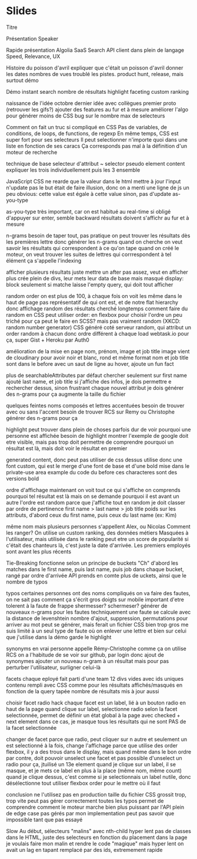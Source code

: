 # Slides

Titre

Présentation Speaker

Rapide présentation Algolia
SaaS Search
API client dans plein de langage
Speed, Relevance, UX

Histoire du poisson d'avril
expliquer que c'était un poisson d'avril
donner les dates
nombres de vues
troublé les pistes. product hunt, release, mais surtout démo

Démo
instant search
nombre de résultats
highlight
faceting
custom ranking

naissance de l'idée
octobre dernier
idée avec collègues
premier proto (retrouver les gifs?)
ajouter des features au fur et à mesure
améliorer l'algo pour générer moins de CSS
bug sur le nombre max de selecteurs

Comment on fait un truc si compliqué en CSS
Pas de variables, de conditions, de loops, de functions, de regexp
En même temps, CSS est super fort pour ses selecteurs
Il peut selectionner n'importe quoi dans une liste en fonction de ses caracs
Ça corresponds pas mal à la définition d'un moteur de recherche

technique de base
selecteur d'attribut
~ selector
pseudo element content
expliquer les trois individuellement
puis les 3 ensemble

JavaScript
CSS ne rearde que la valeur dans le html
mettre à jour l'input n'update pas
le but était de faire illusion, donc on a menti
une ligne de js
un peu obvious: cette value est égale à cette value
sinon, pas d'update as-you-type

as-you-type
très important, car on est habitué au real-time
si obligé d'appuyer sur enter, semble backward
résultats doivent s'affichr au fur et à mesure

n-grams
besoin de taper tout, pas pratique
on peut trouver les résultats dès les premières lettre
donc générer les n-grams
quand on cherche on veut savoir les résultats qui correspondent à ce qu'on tape
quand on créé le moteur, on veut trouver les suites de lettres qui
corrrespondent à tel élément
ça s'appelle l'indexing

afficher plusieurs résultats
juste mettre un after pas assez, veut en afficher plus
crée plein de divs, leur mets leur data de base mais masqué
display: block seulement si matche
laisse l'empty query, qui doit tout afficher

random order
on est plus de 100, à chaque fois on voit les même dans le haut de page
pas représentatif de qui ont est, et de notre flat hierarchy
donc affichage random des résultats
cherché longtemps comment faire du random en CSS
peut utiliser order: en flexbox pour choisir l'ordre
un peu triché pour ça
peut le faire en SCSS? mais pas vraiment random (XKCD: random number generator)
CSS généré coté serveur random, qui attribut un order random à chacun
donc ordre différent à chaque load
webtask.io pour ça, super Gist + Heroku par Auth0

amélioration de la mise en page
nom, prénom, image et job title
image vient de cloudinary pour avoir noir et blanc, rond et même format
nom et job title sont dans le before avec un saut de ligne
au hover, ajoute un fun fact

plus de searchableAttributes
par défaut chercher seulement sur first name
ajouté last name, et job title
si j'affiche des infos, je dois permettre e rechercher dessus, sinon frustrant
chaque nouvel attribut je dois générer des n-grams pour ça
augmente la taille du fichier

quelques feintes
noms composés et lettres accentuées
besoin de trouver avec ou sans l'accent
besoin de trouver RCS sur Remy ou Christophe
générer des n-grams pour ça

highlight
peut trouver dans plein de choses
parfois dur de voir pourquoi une personne est affichée
besoin de highlight
montrer l'exemple de google
doit etre visible, mais pas trop
doit permettre de comprendre pourquoi un résultat est là, mais doit voir le
résultat en premier

generated content, donc peut pas utiliser de css dessus
utilise donc une font custom, qui est le merge d'une font de base et d'une bold
mise dans le private-use area
example du code du before
ces characteres sont des versions bold

ordre d'affichage
maintenant on voit tout ce qui s'affiche
on comprends pourquoi tel résultat est là
mais on se demande pourquoi il est avant un autre
l'ordre est random parce que j'affiche tout en random
je doit classer par ordre de pertinence
first name > last name > job title
poids sur les attributs, d'abord ceux du first name, puis ceux du last name (ex:
Kim)

même nom
mais plusieurs personnes s'appellent Alex, ou Nicolas
Comment les ranger?
On utilise un custom ranking, des données métiers
Masquées à l'utilisateur, mais utilisée dans le ranking
peut etre un score de popularité si c'était des chanteurs
là, c'est juste la date d'arrivée. Les premiers employés sont avant les plus
récents

Tie-Breaking
fonctionne selon un principe de buckets
"Ch"
d'abord les matches dans le first name, puis last name, puis job
dans chaque bucket, rangé par ordre d'arrivée
API prends en comte plus de uckets, ainsi que le nombre de typos

typos
certaines personnes ont des noms compliqués
on va faire des fautes, on ne sait pas comment ça s'écrit
gros doigts sur mobile
important d'etre tolerent à la faute de frappe
shermesser? schermeser?
générer de nouveaux n-grams pour les fautes
techniquement une faute se calcule avec la distance de levenshtein
nombre d'ajout, suppression, permutations pour arriver au mot
peut se générer, mais ferait un fichier CSS bien trop gros
me suis limité à un seul type de faute
où on enlever une lettre
et bien sur celui que j'utilise dans la démo
garde le highlight

synonyms
en vrai personne appelle Rémy-Christophe comme ça
on utilise RCS
on a l'habitude de se voir sur github, par login
donc ajout de synonymes
ajouter un nouveau n-gram à un résultat
mais pour pas perturber l'utilisateur, surligner celui-là

facets
chaque eployé fait parti d'une team
12 divs vides avec ids uniques
contenu rempli avec CSS comme pour les résultats
affichés/masqués en fonction de la query tapée
nombre de résultats mis à jour aussi

choisir facet
radio hack
chaque facet est un label, lié à un bouton radio en haut de la page
quand clique sur label, selectionne radio
selon la facet selectionnée, permet de définir un état global à la page
avec checked + next element
dans ce cas, je masque tous les résultats qui ne sont PAS de la facet
selectionnée

changer de facet
parce que radio, peut cliquer sur n autre et seulement un est selectionné à la
fois, change l'affichage
parce que utilise des order flexbox, il y a des trous dans le display, mais
quand même dans le bon ordre
par contre, doit pouvoir unselect une facet et pas possible d'unselect un radio
pour ça, jtuilisé un 13e element
quand je clique sur un label, il se masque, et je mets ce label en plus à la
place (même nom, même count)
quand je clique dessus, c'est comme si je selectionnais un label nutile, donc
désélectionne tout
utiliser flexbox order pour le mettre où il faut


conclusion
ne l'utilisez pas en production
taille du fichier CSS grossit trop, trop vite
peut pas gérer correctement toutes les typos
permet de comprendre comment le moteur marche
bien plus puissant par l'API
plein de edge case pas gérés par mon implementation
peut pas savoir que impossible tant que pas essayé







Slow
Au début, sélecteurs "malins" avec nth-child
hyper lent
pas de classes dans le HTML, juste des selecteurs en fonction du placement dans
la page
je voulais faire mon malin et rendre le code "magique"
mais hyper lent
on avait un lag en tapant
remplacé par des ids, extremement rapide
